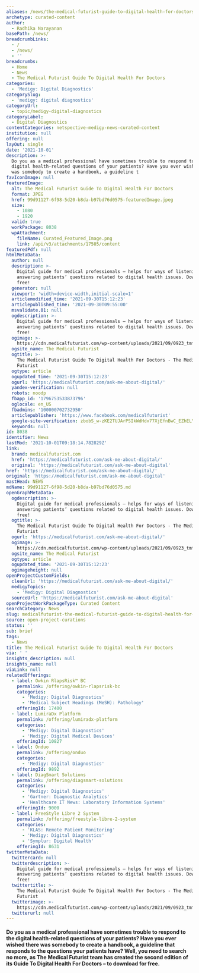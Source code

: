 ```yaml
---
aliases: /news/the-medical-futurist-guide-to-digital-health-for-doctors
archetype: curated-content
author:
  - Radhika Narayanan
basePath: /news/
breadcrumbLinks:
  - /
  - /news/
  - ''
breadcrumbs:
  - Home
  - News
  - The Medical Futurist Guide To Digital Health For Doctors
categories:
  - 'Medigy: Digital Diagnostics'
categorySlug:
  - 'medigy: digital diagnostics'
categoryUrl:
  - topic/medigy-digital-diagnostics
categoryLabel:
  - Digital Diagnostics
contentCategories: netspective-medigy-news-curated-content
institution: null
offering: null
layOut: single
date: '2021-10-01'
description: >-
  Do you as a medical professional have sometimes trouble to respond to the
  digital health-related questions of your patients? Have you ever wished there
  was somebody to create a handbook, a guideline t
favIconImage: null
featuredImage:
  alt: The Medical Futurist Guide To Digital Health For Doctors
  format: JPEG
  href: 99d91127-6f98-5d20-b8da-b97bd76d0575-featuredImage.jpeg
  size:
    - 1080
    - 1920
  valid: true
  workPackage: 8038
  wpAttachment:
    fileName: Curated_Featured_Image.png
    link: /api/v3/attachments/17505/content
featuredPdf: null
htmlMetaData:
  author: null
  description: >-
    Digital guide for medical professionals – helps for ways of listening and
    answering patients’ questions related to digital health issues. Download for
    free!
  generator: null
  viewport: 'width=device-width,initial-scale=1'
  articlemodified_time: '2021-09-30T15:12:23'
  articlepublished_time: '2021-09-30T09:55:00'
  msvalidate.01: null
  ogdescription: >-
    Digital guide for medical professionals – helps for ways of listening and
    answering patients’ questions related to digital health issues. Download for
    free!
  ogimage: >-
    https://cdn.medicalfuturist.com/wp-content/uploads/2021/09/0923_tmf_askmeguide.png
  ogsite_name: The Medical Futurist
  ogtitle: >-
    The Medical Futurist Guide To Digital Health For Doctors - The Medical
    Futurist
  ogtype: article
  ogupdated_time: '2021-09-30T15:12:23'
  ogurl: 'https://medicalfuturist.com/ask-me-about-digital/'
  yandex-verification: null
  robots: noodp
  fbapp_id: '1796753533873796'
  oglocale: en_US
  fbadmins: '100000702732950'
  articlepublisher: 'https://www.facebook.com/medicalfuturist'
  google-site-verification: zbobS_w-zKE2TUJArPSIkWdHdx77XjEfnBwC_EZhELY
  keywords: null
id: 8038
identifier: News
lastMod: '2021-10-01T09:18:14.782829Z'
link:
  brand: medicalfuturist.com
  href: 'https://medicalfuturist.com/ask-me-about-digital/'
  original: 'https://medicalfuturist.com/ask-me-about-digital'
href: 'https://medicalfuturist.com/ask-me-about-digital/'
original: 'https://medicalfuturist.com/ask-me-about-digital'
mastHead: NEWS
mdName: 99d91127-6f98-5d20-b8da-b97bd76d0575.md
openGraphMetaData:
  ogdescription: >-
    Digital guide for medical professionals – helps for ways of listening and
    answering patients’ questions related to digital health issues. Download for
    free!
  ogtitle: >-
    The Medical Futurist Guide To Digital Health For Doctors - The Medical
    Futurist
  ogurl: 'https://medicalfuturist.com/ask-me-about-digital/'
  ogimage: >-
    https://cdn.medicalfuturist.com/wp-content/uploads/2021/09/0923_tmf_askmeguide.png
  ogsite_name: The Medical Futurist
  ogtype: article
  ogupdated_time: '2021-09-30T15:12:23'
  ogimageheight: null
openProjectCustomFields:
  cleanUrl: 'https://medicalfuturist.com/ask-me-about-digital/'
  medigyTopics:
    - 'Medigy: Digital Diagnostics'
  sourceUrl: 'https://medicalfuturist.com/ask-me-about-digital'
openProjectWorkPackageType: Curated Content
searchCategory: News
slug: medicalfuturist-the-medical-futurist-guide-to-digital-health-for-doctors
source: open-project-curations
status: ''
sub: brief
tags:
  - News
title: The Medical Futurist Guide To Digital Health For Doctors
via: ' '
insights_description: null
insights_name: null
viaLink: null
relatedOfferings:
  - label: Owkin RlapsRisk™ BC
    permalink: /offering/owkin-rlapsrisk-bc
    categories:
      - 'Medigy: Digital Diagnostics'
      - 'Medical Subject Headings (MeSH): Pathology'
    offeringId: 17400
  - label: LumiraDx Platform
    permalink: /offering/lumiradx-platform
    categories:
      - 'Medigy: Digital Diagnostics'
      - 'Medigy: Digital Medical Devices'
    offeringId: 10827
  - label: Onduo
    permalink: /offering/onduo
    categories:
      - 'Medigy: Digital Diagnostics'
    offeringId: 9892
  - label: DiagSmart Solutions
    permalink: /offering/diagsmart-solutions
    categories:
      - 'Medigy: Digital Diagnostics'
      - 'Gartner: Diagnostic Analytics'
      - 'Healthcare IT News: Laboratory Information Systems'
    offeringId: 9000
  - label: FreeStyle Libre 2 System
    permalink: /offering/freestyle-libre-2-system
    categories:
      - 'KLAS: Remote Patient Monitoring'
      - 'Medigy: Digital Diagnostics'
      - 'Symplur: Digital Health'
    offeringId: 8631
twitterMetaData:
  twittercard: null
  twitterdescription: >-
    Digital guide for medical professionals – helps for ways of listening and
    answering patients’ questions related to digital health issues. Download for
    free!
  twittertitle: >-
    The Medical Futurist Guide To Digital Health For Doctors - The Medical
    Futurist
  twitterimage: >-
    https://cdn.medicalfuturist.com/wp-content/uploads/2021/09/0923_tmf_askmeguide.png
  twitterurl: null
---
```

<h4>Do you as a medical professional have sometimes trouble to respond to the digital health-related questions of your patients? Have you ever wished there was somebody to create a handbook, a guideline that responds to the questions your patients have? Well, you need to search no more, as The Medical Futurist team has created the second edition of its Guide To Digital Health For Doctors – to download for free.</h4>